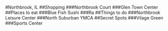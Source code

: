 #Northbrook, IL
##Shopping
###Northbrook Court
###Glen Town Center
##Places to eat
###Blue Fish Sushi
###Ra
##Things to do 
###Northbrook Leisure Center
###North Suburban YMCA
##Secret Spots
###Vilage Green
###Sports Center
